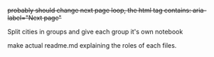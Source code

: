 ~~probably should change next page loop, the html tag contains: aria-label="Next page"~~

Split cities in groups and give each group it's own notebook

make actual readme.md explaining the roles of each files.
